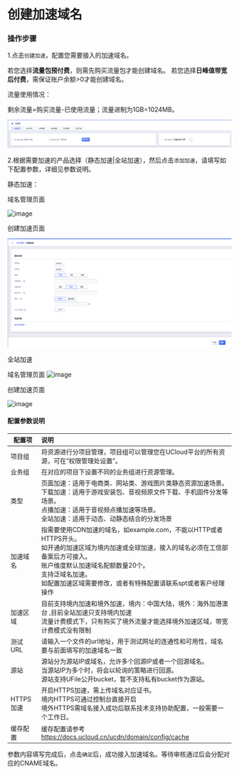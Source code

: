 # 创建加速域名

### 操作步骤

1.点击<code>创建加速</code>，配置您需要接入的加速域名。

若您选择<strong>流量包预付费</strong>，则需先购买流量包才能创建域名。 若您选择<strong>日峰值带宽后付费</strong>，需保证账户余额>0才能创建域名。

流量使用情况：

剩余流量=购买流量-已使用流量；流量进制为1GB=1024MB。

![2022-实时监控-预付费流量使用情况](/images/2022-实时监控-预付费流量使用情况.png)

2.根据需要加速的产品选择（静态加速|全站加速），然后点击<code>添加加速</code>，请填写如下配置参数，详细见参数说明。

静态加速：

域名管理页面

![image](https://user-images.githubusercontent.com/89777962/233307555-79b481d5-0422-4bb8-8273-f4668179ea3c.png)

创建加速页面

![2022-域名管理-创建加速](/images/2022-域名管理-创建加速.png)

全站加速

域名管理页面
![image](https://user-images.githubusercontent.com/89777962/233307690-15e64955-a4dc-4717-9028-6e5e2fab14ee.png)

创建加速页面

![image](https://user-images.githubusercontent.com/89777962/233307812-c2324818-ecdc-42e5-a3d1-6c059fa940f2.png)




#### 配置参数说明

| 配置项    | 说明                                                         |
| --------- | :----------------------------------------------------------- |
| 项目组    | 将资源进行分项目管理，项目组可以管理您在UCloud平台的所有资源，可在“权限管理处设置”。 |
| 业务组    | 在对应的项目下设置不同的业务组进行资源管理。                 |
| 类型      | 页面加速：适用于电商类、网站类、游戏图片类静态资源加速场景。 <br> 下载加速：适用于游戏安装包、音视频原文件下载、手机固件分发等场景。<br/> 点播加速：适用于音视频点播加速等场景。 <br> 全站加速：适用于动态、动静态结合的分发场景</br>|
| 加速域名  | 指需要使用CDN加速的域名，如example.com，不能以HTTP或者HTTPS开头。<br/> 如开通的加速区域为境内加速或全球加速，接入的域名必须在工信部备案后方可接入。<br/> 账户维度默认加速域名配额数量20个。<br /> 支持泛域名加速。 <br />如配置加速区域需要修改，或者有特殊配置请联系spt或者客户经理操作|
| 加速区域  | 目前支持境内加速和境外加速，境内：中国大陆，境外：海外加港澳台 ,目前全站加速只支持境内加速 <br/>流量计费模式下，只有购买了境外流量才能选择境外加速区域，带宽计费模式没有限制 |
| 测试URL   | 请输入一个文件的url地址，用于测试网址的连通性和可用性，域名要与前面填写的加速域名一致 |
| 源站      | 源站分为源站IP或域名，允许多个回源IP或者一个回源域名。<br/>当源站IP为多个时，将会以轮询的策略进行回源。<br/> 源站支持UFile公开bucket，暂不支持私有bucket作为源站。 |
| HTTPS加速 | 开启HTTPS加速，需上传域名对应证书。<br/>境内HTTPS可通过控制台直接开启<br/>境外HTTPS需域名接入成功后联系技术支持协助配置，一般需要一个工作日。 |
| 缓存配置  | 缓存配置请参考 https://docs.ucloud.cn/ucdn/domain/config/cache  |

参数内容填写完成后，点击<code>确定</code>后，成功接入加速域名。等待审核通过后会分配对应的CNAME域名。

